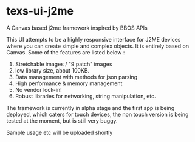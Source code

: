 texs-ui-j2me
============

A Canvas based j2me framework inspired by BBOS APIs

This UI attempts to be a highly responsive interface for J2ME devices where you can create simple and complex objects.
It is entirely based on Canvas. Some of the features are listed below : 

1. Stretchable images / "9 patch" images
2. low library size, about 100KB.
3. Data management with methods for json parsing
4. High performance & memory management
5. No vendor lock-in!
6. Robust libraries for networking, string manipulation, etc.

The framework is currently in alpha stage and the first app is being deployed, which caters for touch devices, the non touch version is being tested at the moment, but is still very buggy.

Sample usage etc will be uploaded shortly
